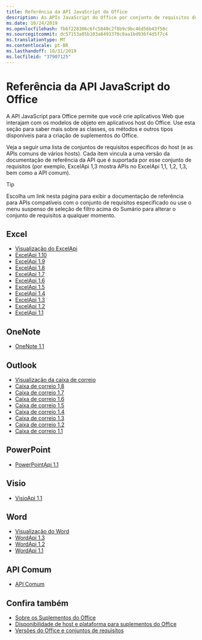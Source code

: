 ```yaml
---
title: Referência da API JavaScript do Office
description: As APIs JavaScript do Office por conjunto de requisitos de host
ms.date: 10/24/2019
ms.openlocfilehash: fb6f228306c6fc5840c2f8b9c9bc46d56b43f50c
ms.sourcegitcommit: dc57153a05b103a8493370c8aa1bd936f4d5f7c4
ms.translationtype: MT
ms.contentlocale: pt-BR
ms.lasthandoff: 10/31/2019
ms.locfileid: "37907125"
---
```

# <a name="office-javascript-api-reference"></a>Referência da API JavaScript do Office

A API JavaScript para Office permite que você crie aplicativos Web que interajam com os modelos de objeto em aplicativos host do Office. Use esta seção para saber mais sobre as classes, os métodos e outros tipos disponíveis para a criação de suplementos do Office.

Veja a seguir uma lista de conjuntos de requisitos específicos do host (e as APIs comuns de vários hosts). Cada item vincula a uma versão da documentação de referência da API que é suportada por esse conjunto de requisitos (por exemplo, ExcelApi 1,3 mostra APIs no ExcelApi 1,1, 1,2, 1,3, bem como a API comum).

> [!TIP]
> Escolha um link nesta página para exibir a documentação de referência para APIs compatíveis com o conjunto de requisitos especificado ou use o menu suspenso de seleção de filtro acima do Sumário para alterar o conjunto de requisitos a qualquer momento.

## <a name="excel"></a>Excel

- [Visualização do ExcelApi](/javascript/api/excel?view=excel-js-preview)
- [ExcelApi 1.10](/javascript/api/excel?view=excel-js-1.10)
- [ExcelApi 1.9](/javascript/api/excel?view=excel-js-1.9)
- [ExcelApi 1.8](/javascript/api/excel?view=excel-js-1.8)
- [ExcelApi 1.7](/javascript/api/excel?view=excel-js-1.7)
- [ExcelApi 1.6](/javascript/api/excel?view=excel-js-1.6)
- [ExcelApi 1.5](/javascript/api/excel?view=excel-js-1.5)
- [ExcelApi 1.4](/javascript/api/excel?view=excel-js-1.4)
- [ExcelApi 1.3](/javascript/api/excel?view=excel-js-1.3)
- [ExcelApi 1.2](/javascript/api/excel?view=excel-js-1.2)
- [ExcelApi 1.1](/javascript/api/excel?view=excel-js-1.1)

## <a name="onenote"></a>OneNote

- [OneNote 1,1](/javascript/api/onenote?view=onenote-js-1.1)

## <a name="outlook"></a>Outlook

- [Visualização da caixa de correio](/javascript/api/outlook?view=outlook-js-preview)
- [Caixa de correio 1,8](/javascript/api/outlook?view=outlook-js-1.8)
- [Caixa de correio 1.7](/javascript/api/outlook?view=outlook-js-1.7)
- [Caixa de correio 1.6](/javascript/api/outlook?view=outlook-js-1.6)
- [Caixa de correio 1.5](/javascript/api/outlook?view=outlook-js-1.5)
- [ Caixa de correio 1.4](/javascript/api/outlook?view=outlook-js-1.4)
- [ Caixa de correio 1.3](/javascript/api/outlook?view=outlook-js-1.3)
- [Caixa de correio 1.2](/javascript/api/outlook?view=outlook-js-1.2)
- [ Caixa de correio 1.1](/javascript/api/outlook?view=outlook-js-1.1)

## <a name="powerpoint"></a>PowerPoint

- [PowerPointApi 1.1](/javascript/api/powerpoint?view=powerpoint-js-1.1)

## <a name="visio"></a>Visio

- [VisioApi 1,1](/javascript/api/visio?view=visio-js-1.1)

## <a name="word"></a>Word

- [Visualização do Word](/javascript/api/word?view=word-js-preview)
- [WordApi 1.3](/javascript/api/word?view=word-js-1.3)
- [WordApi 1.2](/javascript/api/word?view=word-js-1.2)
- [WordApi 1.1](/javascript/api/word?view=word-js-1.1)

## <a name="common-api"></a>API Comum

- [API Comum](/javascript/api/office?view=common-js)

## <a name="see-also"></a>Confira também

- [Sobre os Suplementos do Office](/office/dev/add-ins/overview)
- [Disponibilidade de host e plataforma para suplementos do Office](/office/dev/add-ins/overview/office-add-in-availability)
- [Versões do Office e conjuntos de requisitos](/office/dev/add-ins/develop/office-versions-and-requirement-sets)
